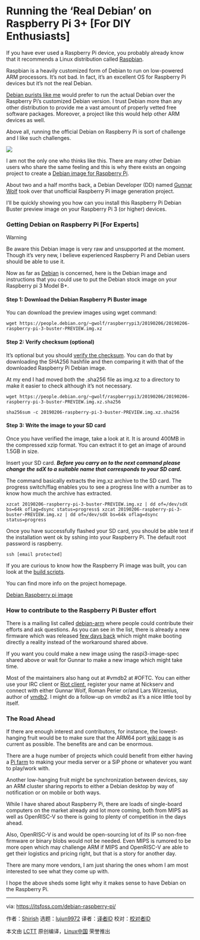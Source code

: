 [#]: collector: (lujun9972)
[#]: translator: ( )
[#]: reviewer: ( )
[#]: publisher: ( )
[#]: url: ( )
[#]: subject: (Running the ‘Real Debian’ on Raspberry Pi 3+ [For DIY Enthusiasts])
[#]: via: (https://itsfoss.com/debian-raspberry-pi/)
[#]: author: (Shirish https://itsfoss.com/author/shirish/)

Running the ‘Real Debian’ on Raspberry Pi 3+ [For DIY Enthusiasts]
======

If you have ever used a Raspberry Pi device, you probably already know that it recommends a Linux distribution called [Raspbian][1].

Raspbian is a heavily customized form of Debian to run on low-powered ARM processors. It’s not bad. In fact, it’s an excellent OS for Raspberry Pi devices but it’s not the real Debian.

[Debian purists like me][2] would prefer to run the actual Debian over the Raspberry Pi’s customized Debian version. I trust Debian more than any other distribution to provide me a vast amount of properly vetted free software packages. Moreover, a project like this would help other ARM devices as well.

Above all, running the official Debian on Raspberry Pi is sort of challenge and I like such challenges.

![][3]

I am not the only one who thinks like this. There are many other Debian users who share the same feeling and this is why there exists an ongoing project to create a [Debian image for Raspberry Pi][4].

About two and a half months back, a Debian Developer (DD) named [Gunnar Wolf][5] took over that unofficial Raspberry Pi image generation project.

I’ll be quickly showing you how can you install this Raspberry Pi Debian Buster preview image on your Raspberry Pi 3 (or higher) devices.

### Getting Debian on Raspberry Pi [For Experts]

Warning

Be aware this Debian image is very raw and unsupported at the moment. Though it’s very new, I believe experienced Raspberry Pi and Debian users should be able to use it.

Now as far as [Debian][6] is concerned, here is the Debian image and instructions that you could use to put the Debian stock image on your Raspberry pi 3 Model B+.

#### Step 1: Download the Debian Raspberry Pi Buster image

You can download the preview images using wget command:

```
wget https://people.debian.org/~gwolf/raspberrypi3/20190206/20190206-raspberry-pi-3-buster-PREVIEW.img.xz
```

#### Step 2: Verify checksum (optional)

It’s optional but you should [verify the checksum][7]. You can do that by downloading the SHA256 hashfile and then comparing it with that of the downloaded Raspberry Pi Debian image.

At my end I had moved both the .sha256 file as img.xz to a directory to make it easier to check although it’s not necessary.

```
wget https://people.debian.org/~gwolf/raspberrypi3/20190206/20190206-raspberry-pi-3-buster-PREVIEW.img.xz.sha256

sha256sum -c 20190206-raspberry-pi-3-buster-PREVIEW.img.xz.sha256
```

#### Step 3: Write the image to your SD card

Once you have verified the image, take a look at it. It is around 400MB in the compressed xzip format. You can extract it to get an image of around 1.5GB in size.

Insert your SD card. _**Before you carry on to the next command please change the sdX to a suitable name that corresponds to your SD card.**_

The command basically extracts the img.xz archive to the SD card. The progress switch/flag enables you to see a progress line with a number as to know how much the archive has extracted.

```
xzcat 20190206-raspberry-pi-3-buster-PREVIEW.img.xz | dd of=/dev/sdX bs=64k oflag=dsync status=progress$ xzcat 20190206-raspberry-pi-3-buster-PREVIEW.img.xz | dd of=/dev/sdX bs=64k oflag=dsync status=progress
```

Once you have successfully flashed your SD card, you should be able test if the installation went ok by sshing into your Raspberry Pi. The default root password is raspberry.

```
ssh [email protected]
```

If you are curious to know how the Raspberry Pi image was built, you can look at the [build scripts][8].

You can find more info on the project homepage.

[Debian Raspberry pi image][4]

### How to contribute to the Raspberry Pi Buster effort

There is a mailing list called [debian-arm][9] where people could contribute their efforts and ask questions. As you can see in the list, there is already a new firmware which was released [few days back][10] which might make booting directly a reality instead of the workaround shared above.

If you want you could make a new image using the raspi3-image-spec shared above or wait for Gunnar to make a new image which might take time.

Most of the maintainers also hang out at #vmdb2 at #OFTC. You can either use your IRC client or [Riot client][11], register your name at Nickserv and connect with either Gunnar Wolf, Roman Perier or/and Lars Wirzenius, author of [vmdb2][12]. I might do a follow-up on vmdb2 as it’s a nice little tool by itself.

### The Road Ahead

If there are enough interest and contributors, for instance, the lowest-hanging fruit would be to make sure that the ARM64 port [wiki page][13] is as current as possible. The benefits are and can be enormous.

There are a huge number of projects which could benefit from either having a [Pi farm][14] to making your media server or a SiP phone or whatever you want to play/work with.

Another low-hanging fruit might be synchronization between devices, say an ARM cluster sharing reports to either a Debian desktop by way of notification or on mobile or both ways.

While I have shared about Raspberry Pi, there are loads of single-board computers on the market already and lot more coming, both from MIPS as well as OpenRISC-V so there is going to plenty of competition in the days ahead.

Also, OpenRISC-V is and would be open-sourcing lot of its IP so non-free firmware or binary blobs would not be needed. Even MIPS is rumored to be more open which may challenge ARM if MIPS and OpenRISC-V are able to get their logistics and pricing right, but that is a story for another day.

There are many more vendors, I am just sharing the ones whom I am most interested to see what they come up with.

I hope the above sheds some light why it makes sense to have Debian on the Raspberry Pi.

--------------------------------------------------------------------------------

via: https://itsfoss.com/debian-raspberry-pi/

作者：[Shirish][a]
选题：[lujun9972][b]
译者：[译者ID](https://github.com/译者ID)
校对：[校对者ID](https://github.com/校对者ID)

本文由 [LCTT](https://github.com/LCTT/TranslateProject) 原创编译，[Linux中国](https://linux.cn/) 荣誉推出

[a]: https://itsfoss.com/author/shirish/
[b]: https://github.com/lujun9972
[1]: https://www.raspberrypi.org/downloads/raspbian/
[2]: https://itsfoss.com/reasons-why-i-love-debian/
[3]: https://i2.wp.com/itsfoss.com/wp-content/uploads/2019/03/debian-raspberry-pi.png?resize=800%2C450&ssl=1
[4]: https://wiki.debian.org/RaspberryPi3
[5]: https://gwolf.org/node/4139
[6]: https://www.debian.org/
[7]: https://itsfoss.com/checksum-tools-guide-linux/
[8]: https://github.com/Debian/raspi3-image-spec
[9]: https://lists.debian.org/debian-arm/2019/02/threads.html
[10]: https://alioth-lists.debian.net/pipermail/pkg-raspi-maintainers/Week-of-Mon-20190225/000310.html
[11]: https://itsfoss.com/riot-desktop/
[12]: https://liw.fi/vmdb2/
[13]: https://wiki.debian.org/Arm64Port
[14]: https://raspi.farm/

